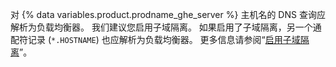 对 {% data variables.product.prodname_ghe_server %} 主机名的 DNS 查询应解析为负载均衡器。 我们建议您启用子域隔离。 如果启用了子域隔离，另一个通配符记录 (`*.HOSTNAME`) 也应解析为负载均衡器。 更多信息请参阅“[启用子域隔离](/enterprise/admin/guides/installation/enabling-subdomain-isolation/)”。
